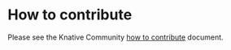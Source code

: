# How to contribute

Please see the Knative Community
[how to contribute](https://github.com/knative/docs/blob/master/community/CONTRIBUTING.md)
document.

